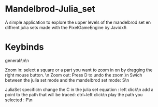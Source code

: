 # Mandelbrod-Julia_set
A simple application to explore the upper levels of the mandelbrod set en diffrent julia sets made with the PixelGameEngine by Javidx9.

# Keybinds
general:\n\n

Zoom in: select a square or a part you want to zoom in on by dragging the right mouse button. \n
Zoom out: Press D to undo the zoom.\n
Swich between the julia set mode and the mandelbrod set mode: S\n

JuliaSet specific\n
change the C in the julia set equation : left click\n
add a point to the path that will be traced: ctrl+left click\n
play the path you selected : P\n
